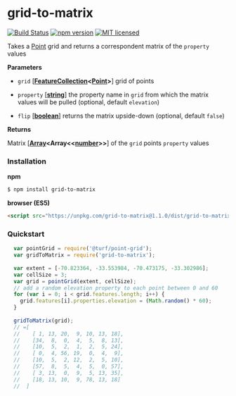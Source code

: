# grid-to-matrix

[![Build Status](https://travis-ci.org/stebogit/grid-to-matrix.svg?branch=master)](https://travis-ci.org/stebogit/grid-to-matrix)
[![npm version](https://badge.fury.io/js/grid-to-matrix.svg)](https://badge.fury.io/js/grid-to-matrix)
[![MIT licensed](https://img.shields.io/badge/license-MIT-blue.svg)](https://github.com/stebogit/grid-to-matrix/blob/master/LICENSE)

Takes a [Point](http://geojson.org/geojson-spec.html#point) grid and returns a correspondent matrix of the `property` values

**Parameters**

- `grid` \[**[FeatureCollection](http://geojson.org/geojson-spec.html#feature-collection-objects)&lt;[Point](http://geojson.org/geojson-spec.html#point)>**] grid of points
- `property` \[**[string](https://developer.mozilla.org/en-US/docs/Web/JavaScript/Reference/Global_Objects/String)**] the property name in `grid` from which the matrix values will be pulled (optional, default `elevation`)

- `flip` \[**[boolean](https://developer.mozilla.org/en-US/docs/Web/JavaScript/Reference/Global_Objects/Boolean)**] returns the matrix upside-down (optional, default `false`)

**Returns**
 
Matrix \[**[Array](https://developer.mozilla.org/en-US/docs/Web/JavaScript/Reference/Global_Objects/Array)<Array<<[number](https://developer.mozilla.org/en-US/docs/Web/JavaScript/Reference/Global_Objects/Number)>>**] of the `grid` points `property` values

### Installation

**npm**

```sh
$ npm install grid-to-matrix
```

**browser (ES5)**

```html
<script src="https://unpkg.com/grid-to-matrix@1.1.0/dist/grid-to-matrix.min.js"></script>
```

### Quickstart

```javascript
  var pointGrid = require('@turf/point-grid');
  var gridToMatrix = require('grid-to-matrix');
  
  var extent = [-70.823364, -33.553984, -70.473175, -33.302986];
  var cellSize = 3;
  var grid = pointGrid(extent, cellSize);
  // add a random elevation property to each point between 0 and 60
  for (var i = 0; i < grid.features.length; i++) {
    grid.features[i].properties.elevation = (Math.random() * 60);
  }
  
  gridToMatrix(grid);
  // =[
  //    [ 1, 13, 20,  9, 10, 13, 18],
  //    [34,  8,  0,  4,  5,  8, 13],
  //    [10,  5,  2,  1,  2,  5, 24],
  //    [ 0,  4, 56, 19,  0,  4,  9],
  //    [10,  5,  2, 12,  2,  5, 10],
  //    [57,  8,  5,  4,  5,  0, 57],
  //    [ 3, 13,  0,  9,  5, 13, 35],
  //    [18, 13, 10,  9, 78, 13, 18]
  //  ]
```

